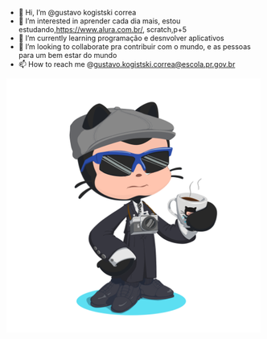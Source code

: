 - 👋 Hi, I’m @gustavo kogistski correa
- 👀 I’m interested in aprender cada dia mais, estou estudando,https://www.alura.com.br/, scratch,p+5
- 🌱 I’m currently learning programação e desnvolver aplicativos
- 💞️ I’m looking to collaborate pra contribuir com o mundo, e as pessoas para um bem estar do mundo
- 📫 How to reach me @gustavo.kogistski.correa@escola.pr.gov.br

<!---
gustavo30praum/gustavo30praum is a ✨ special ✨ repository because its `README.md` (this file) appears on your GitHub profile.
You can click the Preview link to take a look at your changes.-
--->
![](octocat-1722601214388.png)


